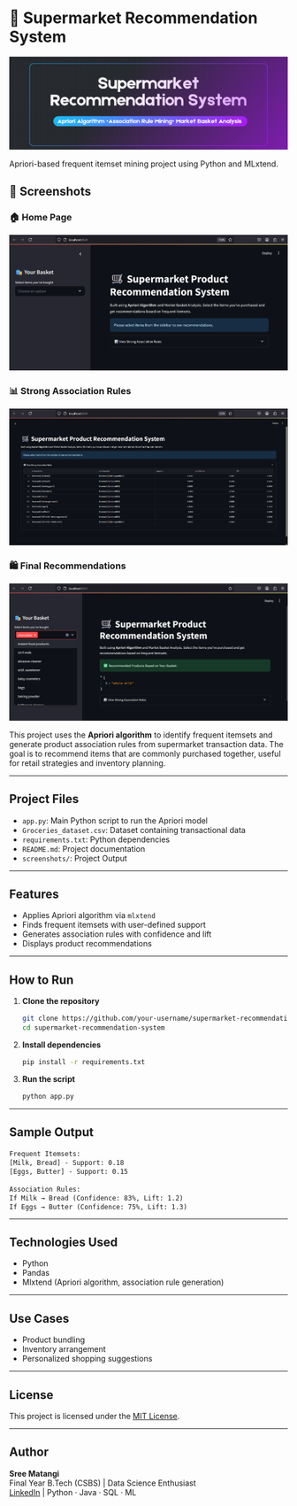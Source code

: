 # 🛒 Supermarket Recommendation System
![Banner](screenshots/Banner.png)

Apriori-based frequent itemset mining project using Python and MLxtend.
## 📸 Screenshots

### 🏠 Home Page
![Home Page](screenshots/screenshot1.png)

### 📊 Strong Association Rules
![Strong Association Rules](screenshots/screenshot2.png)

### 🛍️ Final Recommendations
![Recommendations](screenshots/screenshot3.png)

This project uses the **Apriori algorithm** to identify frequent itemsets and generate product association rules from supermarket transaction data. The goal is to recommend items that are commonly purchased together, useful for retail strategies and inventory planning.

---

## Project Files

- `app.py`: Main Python script to run the Apriori model
- `Groceries_dataset.csv`: Dataset containing transactional data
- `requirements.txt`: Python dependencies
- `README.md`: Project documentation
- `screenshots/`: Project Output

---

## Features

- Applies Apriori algorithm via `mlxtend`
- Finds frequent itemsets with user-defined support
- Generates association rules with confidence and lift
- Displays product recommendations

---

## How to Run

1. **Clone the repository**  
   ```bash
   git clone https://github.com/your-username/supermarket-recommendation-system.git
   cd supermarket-recommendation-system
   ```

2. **Install dependencies**  
   ```bash
   pip install -r requirements.txt
   ```

3. **Run the script**  
   ```bash
   python app.py
   ```

---

## Sample Output

```
Frequent Itemsets:
[Milk, Bread] - Support: 0.18
[Eggs, Butter] - Support: 0.15

Association Rules:
If Milk → Bread (Confidence: 83%, Lift: 1.2)
If Eggs → Butter (Confidence: 75%, Lift: 1.3)
```

---

## Technologies Used

- Python
- Pandas
- Mlxtend (Apriori algorithm, association rule generation)

---

## Use Cases

- Product bundling
- Inventory arrangement
- Personalized shopping suggestions

---

## License

This project is licensed under the [MIT License](LICENSE).

---

## Author

**Sree Matangi**  
Final Year B.Tech (CSBS) | Data Science Enthusiast  
[LinkedIn](https://www.linkedin.com/in/sree-matangi-597942301) | Python · Java · SQL · ML